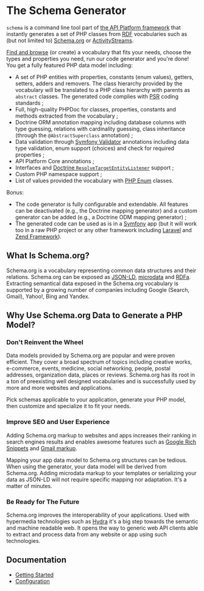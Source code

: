 # The Schema Generator

`schema` is a command line tool part of [the API Platform framework](https://api-platform.com) that instantly generates a set
of PHP classes from [RDF](https://en.wikipedia.org/wiki/Resource_Description_Framework) vocabularies such as (but not limited to) [Schema.org](https://schema.org)
or [ActivityStreams](https://www.w3.org/TR/activitystreams-core/).

[Find and browse](https://lov.linkeddata.es/) (or create) a vocabulary that fits your needs, choose the types and properties you need, run our code generator and you're done! You get a
fully featured PHP data model including:

* A set of PHP entities with properties, constants (enum values), getters, setters, adders and removers. The class
hierarchy provided by the vocabulary will be translated to a PHP class hierarchy with parents as `abstract` classes. The generated
code complies with [PSR](http://www.php-fig.org/) coding standards ;
* Full, high-quality PHPDoc for classes, properties, constants and methods extracted from the vocabulary ;
* Doctrine ORM annotation mapping including database columns with type guessing, relations with cardinality guessing, class
inheritance (through the `@AbstractSuperclass` annotation) ;
* Data validation through [Symfony Validator](https://symfony.com/doc/current/book/validation.html) annotations including
data type validation, enum support (choices) and check for required properties ;
* API Platform Core annotations ;
* Interfaces and [Doctrine `ResolveTargetEntityListener`](https://doctrine-orm.readthedocs.org/en/latest/cookbook/resolve-target-entity-listener.html)
support ;
* Custom PHP namespace support ;
* List of values provided the vocabulary with [PHP Enum](https://github.com/myclabs/php-enum) classes.

Bonus:

* The code generator is fully configurable and extendable. All features can be deactivated (e.g., the Doctrine mapping generator)
and a custom generator can be added (e.g., a Doctrine ODM mapping generator) ;
* The generated code can be used as is in a [Symfony](https://symfony.com) app (but it will work too in a raw PHP project
or any other framework including [Laravel](https://laravel.com) and [Zend Framework](http://framework.zend.com/)).

## What Is Schema.org?

Schema.org is a vocabulary representing common data structures and their relations. Schema.org can be exposed as [JSON-LD](https://en.wikipedia.org/wiki/JSON-LD),
[microdata](https://en.wikipedia.org/wiki/Microdata_(HTML)) and [RDFa](https://en.wikipedia.org/wiki/RDFa).
Extracting semantical data exposed in the Schema.org vocabulary is supported by a growing number of companies including
Google (Search, Gmail), Yahoo!, Bing and Yandex.

## Why Use Schema.org Data to Generate a PHP Model?

### Don't Reinvent the Wheel

Data models provided by Schema.org are popular and were proven efficient. They cover a broad spectrum of topics including
creative works, e-commerce, events, medicine, social networking, people, postal addresses, organization data, places or reviews.
Schema.org has its root in a ton of preexisting well designed vocabularies and is
successfully used by more and more websites and applications.

Pick schemas applicable to your application, generate your PHP model, then customize and specialize it to fit your needs.

### Improve SEO and User Experience

Adding Schema.org markup to websites and apps increases their ranking in search engines results and enables awesome features
such as [Google Rich Snippets](https://support.google.com/webmasters/answer/99170?hl=en) and [Gmail markup](https://developers.google.com/gmail/markup/overview).

Mapping your app data model to Schema.org structures can be tedious. When using the generator, your data model will be
derived from Schema.org. Adding microdata markup to your templates or serializing your data as JSON-LD will not require
specific mapping nor adaptation. It's a matter of minutes.

### Be Ready for The Future

Schema.org improves the interoperability of your applications. Used with hypermedia technologies such as [Hydra](http://www.hydra-cg.com/)
it's a big step towards the semantic and machine readable web.
It opens the way to generic web API clients able to extract and process data from any website or app using such technologies.

## Documentation

* [Getting Started](getting-started.md)
* [Configuration](configuration.md)
